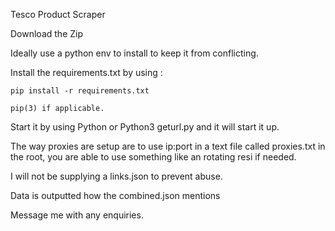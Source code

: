 Tesco Product Scraper

Download the Zip 

Ideally use a python env to install to keep it from conflicting.

Install the requirements.txt by using : 

`pip install -r requirements.txt`

`pip(3) if applicable.`

Start it by using Python or Python3 geturl.py and it will start it up.

The way proxies are setup are to use ip:port in a text file called proxies.txt in the root, you are able to use something like an rotating resi if needed.


I will not be supplying a links.json to prevent abuse.

Data is outputted how the combined.json mentions

Message me with any enquiries.

